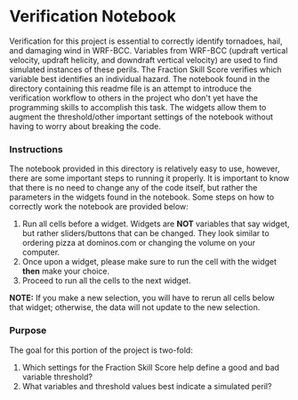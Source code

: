 # Verification Notebook
Verification for this project is essential to correctly identify tornadoes, hail, and damaging wind in WRF-BCC. Variables from WRF-BCC (updraft vertical velocity, updraft helicity, and downdraft vertical velocity) are used to find simulated instances of these perils. The Fraction Skill Score verifies which variable best identifies an individual hazard. The notebook found in the directory containing this readme file is an attempt to introduce the verification workflow to others in the project who don't yet have the programming skills to accomplish this task. The widgets allow them to augment the threshold/other important settings of the notebook without having to worry about breaking the code.  

### Instructions
The notebook provided in this directory is relatively easy to use, however, there are some important steps to running it properly. It is important to know that there is no need to change any of the code itself, but rather the parameters in the widgets found in the notebook. Some steps on how to correctly work the notebook are provided below:

1. Run all cells before a widget. Widgets are **NOT** variables that say widget, but rather sliders/buttons that can be changed. They look similar to ordering pizza at dominos.com or changing the volume on your computer.
2. Once upon a widget, please make sure to run the cell with the widget **then** make your choice.
3. Proceed to run all the cells to the next widget.

**NOTE:** If you make a new selection, you will have to rerun all cells below that widget; otherwise, the data will not update to the new selection. 

### Purpose
The goal for this portion of the project is two-fold:

1. Which settings for the Fraction Skill Score help define a good and bad variable threshold?
2. What variables and threshold values best indicate a simulated peril?

